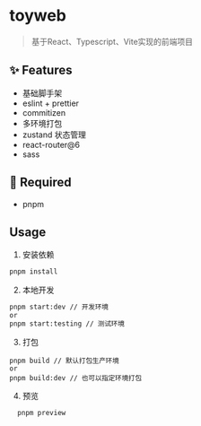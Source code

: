 # toyweb
> 基于React、Typescript、Vite实现的前端项目

## ✨ Features
- 基础脚手架
- eslint + prettier
- commitizen
- 多环境打包
- zustand 状态管理
- react-router@6
- sass
  
## 🔧 Required

- pnpm

## Usage

1. 安装依赖

```bash
pnpm install
```

2. 本地开发

```bash
pnpm start:dev // 开发环境
or
pnpm start:testing // 测试环境
```

3. 打包

```pnpm
pnpm build // 默认打包生产环境
or
pnpm build:dev // 也可以指定环境打包
```

4. 预览
  ```pnpm
    pnpm preview
  ```
